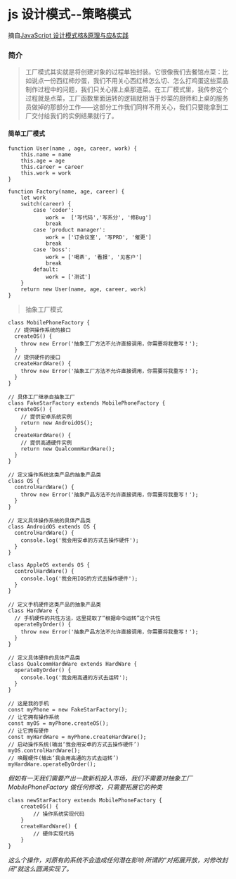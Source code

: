 # js 设计模式--策略模式

摘自[JavaScript 设计模式核&原理与应&实践](https://juejin.im/book/5c70fc83518825428d7f9dfb/section/5c7163256fb9a049d132c3ed)

### 简介

> 工厂模式其实就是将创建对象的过程单独封装。它很像我们去餐馆点菜：比如说点一份西红柿炒蛋，我们不用关心西红柿怎么切、怎么打鸡蛋这些菜品制作过程中的问题，我们只关心摆上桌那道菜。在工厂模式里，我传参这个过程就是点菜，工厂函数里面运转的逻辑就相当于炒菜的厨师和上桌的服务员做掉的那部分工作——这部分工作我们同样不用关心，我们只要能拿到工厂交付给我们的实例结果就行了。

#### 简单工厂模式

```
function User(name , age, career, work) {
    this.name = name
    this.age = age
    this.career = career
    this.work = work
}

function Factory(name, age, career) {
    let work
    switch(career) {
        case 'coder':
            work =  ['写代码','写系分', '修Bug']
            break
        case 'product manager':
            work = ['订会议室', '写PRD', '催更']
            break
        case 'boss':
            work = ['喝茶', '看报', '见客户']
            break
        default:
            work = ['测试']
    }
    return new User(name, age, career, work)
}
```

> 抽象工厂模式

```
class MobilePhoneFactory {
  // 提供操作系统的接口
  createOS() {
    throw new Error('抽象工厂方法不允许直接调用，你需要将我重写！');
  }
  // 提供硬件的接口
  createHardWare() {
    throw new Error('抽象工厂方法不允许直接调用，你需要将我重写！');
  }
}

// 具体工厂继承自抽象工厂
class FakeStarFactory extends MobilePhoneFactory {
  createOS() {
    // 提供安卓系统实例
    return new AndroidOS();
  }
  createHardWare() {
    // 提供高通硬件实例
    return new QualcommHardWare();
  }
}

// 定义操作系统这类产品的抽象产品类
class OS {
  controlHardWare() {
    throw new Error('抽象产品方法不允许直接调用，你需要将我重写！');
  }
}

// 定义具体操作系统的具体产品类
class AndroidOS extends OS {
  controlHardWare() {
    console.log('我会用安卓的方式去操作硬件');
  }
}

class AppleOS extends OS {
  controlHardWare() {
    console.log('我会用IOS的方式去操作硬件');
  }
}

// 定义手机硬件这类产品的抽象产品类
class HardWare {
  // 手机硬件的共性方法，这里提取了“根据命令运转”这个共性
  operateByOrder() {
    throw new Error('抽象产品方法不允许直接调用，你需要将我重写！');
  }
}

// 定义具体硬件的具体产品类
class QualcommHardWare extends HardWare {
  operateByOrder() {
    console.log('我会用高通的方式去运转');
  }
}

// 这是我的手机
const myPhone = new FakeStarFactory();
// 让它拥有操作系统
const myOS = myPhone.createOS();
// 让它拥有硬件
const myHardWare = myPhone.createHardWare();
// 启动操作系统(输出‘我会用安卓的方式去操作硬件’)
myOS.controlHardWare();
// 唤醒硬件(输出‘我会用高通的方式去运转’)
myHardWare.operateByOrder();
```

_假如有一天我们需要产出一款新机投入市场，我们不需要对抽象工厂 MobilePhoneFactory 做任何修改，只需要拓展它的种类_

```
class newStarFactory extends MobilePhoneFactory {
    createOS() {
        // 操作系统实现代码
    }
    createHardWare() {
        // 硬件实现代码
    }
}
```

_这么个操作，对原有的系统不会造成任何潜在影响 所谓的“对拓展开放，对修改封闭”就这么圆满实现了。_
